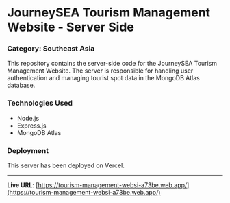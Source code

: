 # JourneySEA Tourism Management Website - Server Side

### Category: Southeast Asia

This repository contains the server-side code for the JourneySEA Tourism Management Website. The server is responsible for handling user authentication and managing tourist spot data in the MongoDB Atlas database.

### Technologies Used

- Node.js
- Express.js
- MongoDB Atlas



### Deployment

This server has been deployed on Vercel.

---
**Live URL**: [https://tourism-management-websi-a73be.web.app/](https://tourism-management-websi-a73be.web.app/)
